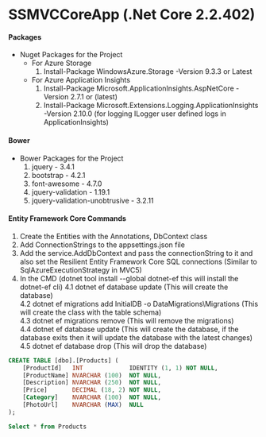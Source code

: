 # SSMVCCoreApp (.Net Core 2.2.402)

#### Packages

* Nuget Packages for the Project
  * For Azure Storage
    1. Install-Package WindowsAzure.Storage -Version 9.3.3 or Latest
  * For Azure Application Insights
      1. Install-Package Microsoft.ApplicationInsights.AspNetCore -Version 2.7.1 or (latest)
      2. Install-Package Microsoft.Extensions.Logging.ApplicationInsights -Version 2.10.0 (for logging ILogger user defined logs in ApplicationInsights)

#### Bower  

* Bower Packages for the Project
  1. jquery - 3.4.1
  2. bootstrap - 4.2.1
  3. font-awesome - 4.7.0
  4. jquery-validation - 1.19.1
  5. jquery-validation-unobtrusive - 3.2.11


#### Entity Framework Core Commands
    
1. Create the Entities with the Annotations, DbContext class
2. Add ConnectionStrings to the appsettings.json file
3. Add the service.AddDbContext and pass the connectionString to it and also set the Resilient Entity Framework Core SQL connections (Similar to SqlAzureExecutionStrategy in MVC5)
4. In the CMD  (dotnet tool install --global dotnet-ef this will install the dotnet-ef cli)
  4.1 dotnet ef database update (This will create the database)  
  4.2 dotnet ef migrations add InitialDB -o DataMigrations\Migrations (This will create the class with the table schema)  
  4.3 dotnet ef migrations remove (This will remove the migrations)  
  4.4 dotnet ef database update (This will create the database, if the database exits then it will update the database with the latest changes)  
  4.5 dotnet ef database drop (This will drop the database)

```sql
CREATE TABLE [dbo].[Products] (
    [ProductId]   INT             IDENTITY (1, 1) NOT NULL,
    [ProductName] NVARCHAR (100)  NOT NULL,
    [Description] NVARCHAR (250)  NOT NULL,
    [Price]       DECIMAL (18, 2) NOT NULL,
    [Category]    NVARCHAR (100)  NOT NULL,
    [PhotoUrl]    NVARCHAR (MAX)  NULL
);

Select * from Products
```